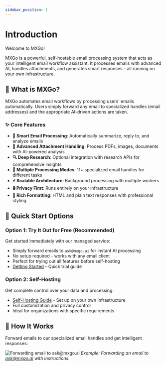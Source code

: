 ```yaml
---
sidebar_position: 1
---
```


# Introduction

Welcome to MXGo!

MXGo is a powerful, self-hostable email processing system that acts as your intelligent email workflow assistant. It processes emails with advanced AI, handles attachments, and generates smart responses - all running on your own infrastructure.

## 🎯 What is MXGo?

MXGo automates email workflows by processing users' emails automatically. Users simply forward any email to specialized handles (email addresses) and the appropriate AI-driven actions are taken.

### ✨ **Core Features**

- **🧠 Smart Email Processing**: Automatically summarize, reply to, and analyze emails
- **📎 Advanced Attachment Handling**: Process PDFs, images, documents with AI-powered analysis
- **🔍 Deep Research**: Optional integration with research APIs for comprehensive insights
- **📧 Multiple Processing Modes**: 11+ specialized email handles for different tasks
- **⚡ Scalable Architecture**: Background processing with multiple workers
- **🔒 Privacy First**: Runs entirely on your infrastructure
- **🎨 Rich Formatting**: HTML and plain text responses with professional styling

## 🚀 Quick Start Options

### Option 1: Try It Out for Free (Recommended)
Get started immediately with our managed service:
- Simply forward emails to `ask@mxgo.ai` for instant AI processing
- No setup required - works with any email client
- Perfect for trying out all features before self-hosting
- [Getting Started](./getting-started.md) - Quick trial guide

### Option 2: Self-Hosting
Get complete control over your data and processing:
- [Self-Hosting Guide](./self-hosting) - Set up on your own infrastructure
- Full customization and privacy control
- Ideal for organizations with specific requirements

## 📧 How It Works

Forward emails to our specialized email handles and get intelligent responses:

![Forwarding email to ask@mxgo.ai](/img/mxgo-ask.gif)
*Example: Forwarding an email to ask@mxgo.ai with instructions.*

